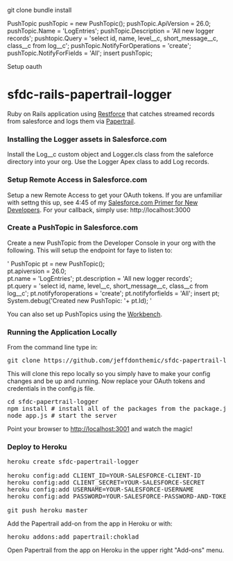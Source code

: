 
git clone
bundle install

PushTopic pushTopic = new PushTopic();
pushTopic.ApiVersion = 26.0;
pushTopic.Name = 'LogEntries';
pushTopic.Description = 'All new logger records';
pushtopic.Query = 'select id, name, level__c, short_message__c, class__c from log__c';
pushTopic.NotifyForOperations = 'create';
pushTopic.NotifyForFields = 'All';
insert pushTopic;

Setup oauth


# sfdc-rails-papertrail-logger

Ruby on Rails application using [Restforce](https://github.com/ejholmes/restforce) that catches streamed records from salesforce and logs them via [Papertrail](http://www.papertrailapp.com).

### Installing the Logger assets in Salesforce.com

Install the Log__c custom object and Logger.cls class from the saleforce directory into your org. Use the Logger Apex class to add Log records.

### Setup Remote Access in Salesforce.com

Setup a new Remote Access to get your OAuth tokens. If you are unfamiliar with settng this up, see 4:45 of my [Salesforce.com Primer for New Developers](http://www.youtube.com/watch?v=fq2ju2ML9GM). For your callback, simply use: http://localhost:3000

### Create a PushTopic in Salesforce.com

Create a new PushTopic from the Developer Console in your org with the following. This will setup the endpoint for faye to listen to:

'
PushTopic pt = new PushTopic();  
pt.apiversion = 26.0;  
pt.name = 'LogEntries';
pt.description = 'All new logger records';  
pt.query = 'select id, name, level__c, short_message__c, class__c from log__c'; 
pt.notifyforoperations = 'create';
pt.notifyforfields = 'All'; 
insert pt;  
System.debug('Created new PushTopic: '+ pt.Id);
'

You can also set up PushTopics using the [Workbench](https://workbench.developerforce.com).

### Running the Application Locally

From the command line type in:
<pre>git clone https://github.com/jeffdonthemic/sfdc-papertrail-logger.git</pre>

This will clone this repo locally so you simply have to make your config changes and be up and running. Now replace your OAuth tokens and credentials in the config.js file.

<pre>cd sfdc-papertrail-logger
npm install # install all of the packages from the package.json file
node app.js # start the server</pre>

Point your browser to [http://localhost:3001](http://localhost:3001) and watch the magic!

### Deploy to Heroku

<pre>heroku create sfdc-papertrail-logger

heroku config:add CLIENT_ID=YOUR-SALESFORCE-CLIENT-ID
heroku config:add CLIENT_SECRET=YOUR-SALESFORCE-SECRET
heroku config:add USERNAME=YOUR-SALESFORCE-USERNAME
heroku config:add PASSWORD=YOUR-SALESFORCE-PASSWORD-AND-TOKEN

git push heroku master</pre>

Add the Papertrail add-on from the app in Heroku or with:

<pre>heroku addons:add papertrail:choklad</pre>

Open Papertrail from the app on Heroku in the upper right "Add-ons" menu.

